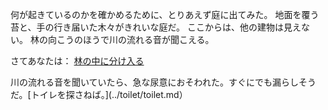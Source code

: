 何が起きているのかを確かめるために、とりあえず庭に出てみた。
地面を覆う苔と、手の行き届いた木々がきれいな庭だ。
ここからは、他の建物は見えない。
林の向こうのほうで川の流れる音が聞こえる。

さてあなたは：
[林の中に分け入る](../beanus/beanus.md)

川の流れる音を聞いていたら、急な尿意におそわれた。すぐにでも漏らしそうだ。[トイレを探さねば。](../toilet/toilet.md）
